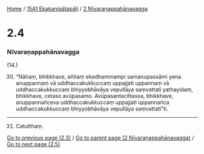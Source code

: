 
[Home](/) / [15A1 Ekakanipātapāḷi](../../15A1.md) / [2 Nīvaraṇappahānavagga](../2.md)

# 2.4

### Nīvaraṇappahānavagga

(14.)

30. “Nāhaṃ, bhikkhave, aññaṃ ekadhammampi samanupassāmi yena anuppannaṃ vā uddhaccakukkuccaṃ uppajjati uppannaṃ vā uddhaccakukkuccaṃ bhiyyobhāvāya vepullāya saṃvattati yathayidaṃ, bhikkhave, cetaso avūpasamo. Avūpasantacittassa, bhikkhave, anuppannañceva uddhaccakukkuccaṃ uppajjati uppannañca uddhaccakukkuccaṃ bhiyyobhāvāya vepullāya saṃvattatī”ti.

---

31. Catutthaṃ.



[Go to previous page (2.3)](2.3.md) / [Go to parent page (2 Nīvaraṇappahānavagga)](../2.md) / [Go to next page (2.5)](2.5.md)



